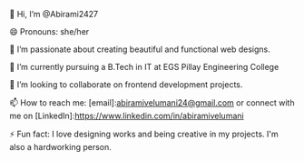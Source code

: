 👋 Hi, I’m @Abirami2427

😄 Pronouns: she/her

👀 I’m passionate about creating beautiful and functional web designs.

🌱 I’m currently pursuing a B.Tech in IT at EGS Pillay Engineering College 

💞️ I’m looking to collaborate on frontend development projects.

📫 How to reach me: [email]:abiramivelumani24@gmail.com or connect with me on [LinkedIn]:https://www.linkedin.com/in/abiramivelumani

⚡ Fun fact: I love designing works and being creative in my projects. I'm also a hardworking person.